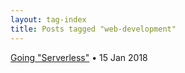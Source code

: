 ```yaml
---
layout: tag-index
title: Posts tagged "web-development"
---
```

<dl>
  <dt>
    <a href="/2018/01/15/going-serverless/">Going "Serverless"</a>
    <span class="post-date">&bull; 15 Jan 2018</span>
  </dt>
</dd>

